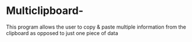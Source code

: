 # Multiclipboard-
This program allows the user to copy &amp; paste multiple information from the clipboard as opposed to just one piece of data
